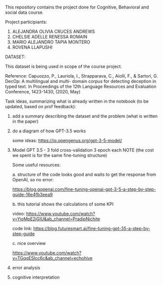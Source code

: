 This repository contains the project done for Cognitive, Behavioral and social data course. 

Project participiants:

1. ALEJANDRA OLIVIA CRUCES ANDREWS
2. CHELSIE ADELLE RENESSA ROMAIN
3. MARIO ALEJANDRO TAPIA MONTERO
4. ROVENA LLAPUSHI

DATASET:

This dataset is being used in scope of the course project. 


Reference: Capuozzo, P., Lauriola, I., Strapparava, C., Aiolli, F., & Sartori, G. DecOp: A multilingual and multi-
domain corpus for detecting deception in typed text. In Proceedings of the 12th Language Resources and Evaluation Conference, 1423-1430, (2020, May)



Task ideas, summarizing what is already written in the notebook (to be updated, based on prof feedback):   

1. add a summary describing the dataset and the problem (what is written in the paper)
2. do a diagram of how GPT-3.5 works

   some ideas:
   https://iq.opengenus.org/gpt-3-5-model/
   

   
4. Model GPT 3.5 - 3 fold cross-validation 3 epoch each NOTE (the cost we spent is for the same fine-tuning structure)
   
   Some useful resources:
   
   a. structure of the code looks good and waits to get the response from OpenAI, so no error:
   
   https://blog.gopenai.com/fine-tuning-openai-gpt-3-5-a-step-by-step-guide-16e4fb3eea9
   
   b. this tutorial shows the calculations of some KPI
   
     video: https://www.youtube.com/watch?v=YioMpE2jGIU&ab_channel=PradipNichite
   
     code link: https://blog.futuresmart.ai/fine-tuning-gpt-35-a-step-by-step-guide
   
   c. nice overview
   
      https://www.youtube.com/watch?v=TGqqESIcc6c&ab_channel=echohive
   
5. error analysis  
6. cognitive interpretation
